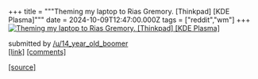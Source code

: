 +++
title = """Theming my laptop to Rias Gremory. [Thinkpad] [KDE Plasma]"""
date = 2024-10-09T12:47:00.000Z
tags = ["reddit","wm"]
+++
[![Theming my laptop to Rias Gremory. [Thinkpad] [KDE Plasma]](https://b.thumbs.redditmedia.com/uFBP8B4N_2oa_Sygx3xTkX-8RH9Det3LOO1X6Q3s80s.jpg "Theming my laptop to Rias Gremory. [Thinkpad] [KDE Plasma]")](https://www.reddit.com/r/unixporn/comments/1fzqk56/theming_my_laptop_to_rias_gremory_thinkpad_kde/)

submitted by [/u/14\_year\_old\_boomer](https://www.reddit.com/user/14_year_old_boomer)  
[\[link\]](https://www.reddit.com/gallery/1fzqk56) [\[comments\]](https://www.reddit.com/r/unixporn/comments/1fzqk56/theming_my_laptop_to_rias_gremory_thinkpad_kde/)

[[source]](https://www.reddit.com/r/unixporn/comments/1fzqk56/theming_my_laptop_to_rias_gremory_thinkpad_kde/)
